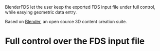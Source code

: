 BlenderFDS let the user keep the exported FDS input file under full control,
while easying geometric data entry.

Based on [Blender](http://www.blender.org/), an open source 3D content creation suite.

# Full control over the FDS input file
